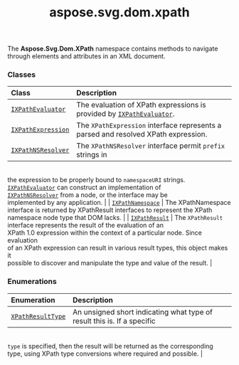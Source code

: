 ﻿---
title: aspose.svg.dom.xpath
second_title: Aspose.SVG for Python via .NET API References
description: 
type: docs
weight: 10
url: /python-net/aspose.svg.dom.xpath/
is_root: false
---

The **Aspose.Svg.Dom.XPath**  namespace contains methods to
navigate through elements and attributes in an XML document.

### Classes
| Class | Description |
| :- | :- |
| [`IXPathEvaluator`](/svg/python-net/aspose.svg.dom.xpath/ixpathevaluator) | The evaluation of XPath expressions is provided by [`IXPathEvaluator`](/svg/python-net/aspose.svg.dom.xpath/ixpathevaluator). |
| [`IXPathExpression`](/svg/python-net/aspose.svg.dom.xpath/ixpathexpression) | The `XPathExpression` interface represents a parsed and resolved XPath expression. |
| [`IXPathNSResolver`](/svg/python-net/aspose.svg.dom.xpath/ixpathnsresolver) | The `XPathNSResolver` interface permit `prefix` strings in <br/>the expression to be properly bound to `namespaceURI` strings. <br/>[`IXPathEvaluator`](/svg/python-net/aspose.svg.dom.xpath/ixpathevaluator) can construct an implementation of <br/>[`IXPathNSResolver`](/svg/python-net/aspose.svg.dom.xpath/ixpathnsresolver) from a node, or the interface may be <br/>implemented by any application. |
| [`IXPathNamespace`](/svg/python-net/aspose.svg.dom.xpath/ixpathnamespace) | The XPathNamespace interface is returned by XPathResult interfaces to represent the XPath namespace node type that DOM lacks. |
| [`IXPathResult`](/svg/python-net/aspose.svg.dom.xpath/ixpathresult) | The `XPathResult` interface represents the result of the evaluation of an <br/>XPath 1.0 expression within the context of a particular node. Since evaluation <br/>of an XPath expression can result in various result types, this object makes it <br/>possible to discover and manipulate the type and value of the result. |


### Enumerations
| Enumeration | Description |
| :- | :- |
| [`XPathResultType`](/svg/python-net/aspose.svg.dom.xpath/xpathresulttype) | An unsigned short indicating what type of result this is. If a specific <br/>`type` is specified, then the result will be returned as the corresponding <br/>type, using XPath type conversions where required and possible. |


